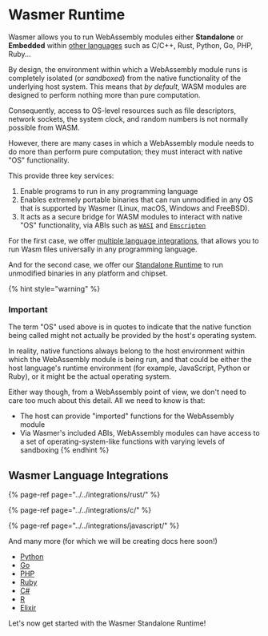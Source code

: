 # Wasmer Runtime

Wasmer allows you to run WebAssembly modules either **Standalone** or **Embedded** within [other languages](./#wasmer-language-integrations) such as C/C++, Rust, Python, Go, PHP, Ruby...

By design, the environment within which a WebAssembly module runs is completely isolated \(or _sandboxed_\) from the native functionality of the underlying host system. This means that _by default_, WASM modules are designed to perform nothing more than pure computation.

Consequently, access to OS-level resources such as file descriptors, network sockets, the system clock, and random numbers is not normally possible from WASM.

However, there are many cases in which a WebAssembly module needs to do more than perform pure computation; they must interact with native "OS" functionality.

This provide three key services:

1. Enable programs to run in any programming language
2. Enables extremely portable binaries that can run unmodified in any OS that is supported by Wasmer \(Linux, macOS, Windows and FreeBSD\).
3. It acts as a secure bridge for WASM modules to interact with native "OS" functionality, via ABIs such as [`WASI`](https://github.com/webassembly/wasi) and [`Emscripten`](https://github.com/emscripten-core/emscripten)

For the first case, we offer [multiple language integrations](./#wasmer-language-integrations), that allows you to run Wasm files universally in any programming language.

And for the second case, we offer our [Standalone Runtime](getting-started.md) to run unmodified binaries in any platform and chipset.

{% hint style="warning" %}
### Important

The term "OS" used above is in quotes to indicate that the native function being called might not actually be provided by the host's operating system.

In reality, native functions always belong to the host environment within which the WebAssembly module is being run, and that could be either the host language's runtime environment \(for example, JavaScript, Python or Ruby\), or it might be the actual operating system.

Either way though, from a WebAssembly point of view, we don't need to care too much about this detail. All we need to know is that:

* The host can provide "imported" functions for the WebAssembly module
* Via Wasmer's included ABIs, WebAssembly modules can have access to a set of operating-system-like functions with varying levels of sandboxing
{% endhint %}

## Wasmer Language Integrations

{% page-ref page="../../integrations/rust/" %}

{% page-ref page="../../integrations/c/" %}

{% page-ref page="../../integrations/javascript/" %}

And many more \(for which we will be creating docs here soon!\)

* [Python](https://github.com/wasmerio/python-ext-wasm)
* [Go](https://github.com/wasmerio/go-ext-wasm)
* [PHP](https://github.com/wasmerio/php-ext-wasm)
* [Ruby](https://github.com/wasmerio/ruby-ext-wasm)
* [C\#](https://github.com/migueldeicaza/WasmerSharp)
* [R](https://github.com/dirkschumacher/wasmr)
* [Elixir](https://github.com/tessi/wasmex)

Let's now get started with the Wasmer Standalone Runtime!

